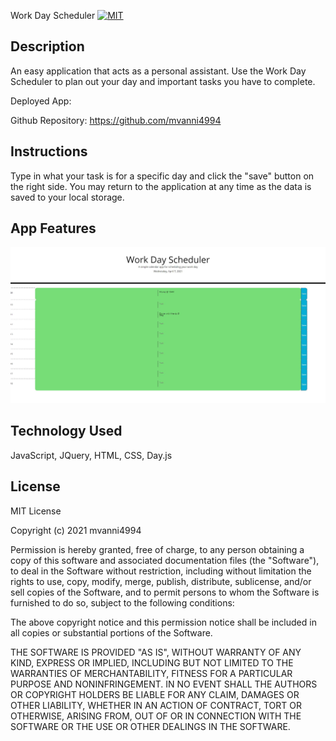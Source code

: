 Work Day Scheduler [![MIT](https://img.shields.io/badge/License-MIT-yellow.svg)](https://opensource.org/licenses/MIT)

## Description
An easy application that acts as a personal assistant. Use the Work Day Scheduler to plan out your day and important tasks you have to complete.

Deployed App:

Github Repository: https://github.com/mvanni4994

## Instructions
Type in what your task is for a specific day and click the "save" button on the right side.
You may return to the application at any time as the data is saved to your local storage.

## App Features

![image](assets/images/wdScheduler.JPG)

## Technology Used
JavaScript, JQuery, HTML, CSS, Day.js

## License

MIT License

Copyright (c) 2021 mvanni4994

Permission is hereby granted, free of charge, to any person obtaining a copy of this software and associated documentation files (the "Software"), to deal in the Software without restriction, including without limitation the rights to use, copy, modify, merge, publish, distribute, sublicense, and/or sell copies of the Software, and to permit persons to whom the Software is furnished to do so, subject to the following conditions:

The above copyright notice and this permission notice shall be included in all copies or substantial portions of the Software.

THE SOFTWARE IS PROVIDED "AS IS", WITHOUT WARRANTY OF ANY KIND, EXPRESS OR IMPLIED, INCLUDING BUT NOT LIMITED TO THE WARRANTIES OF MERCHANTABILITY, FITNESS FOR A PARTICULAR PURPOSE AND NONINFRINGEMENT. IN NO EVENT SHALL THE AUTHORS OR COPYRIGHT HOLDERS BE LIABLE FOR ANY CLAIM, DAMAGES OR OTHER LIABILITY, WHETHER IN AN ACTION OF CONTRACT, TORT OR OTHERWISE, ARISING FROM, OUT OF OR IN CONNECTION WITH THE SOFTWARE OR THE USE OR OTHER DEALINGS IN THE SOFTWARE.
